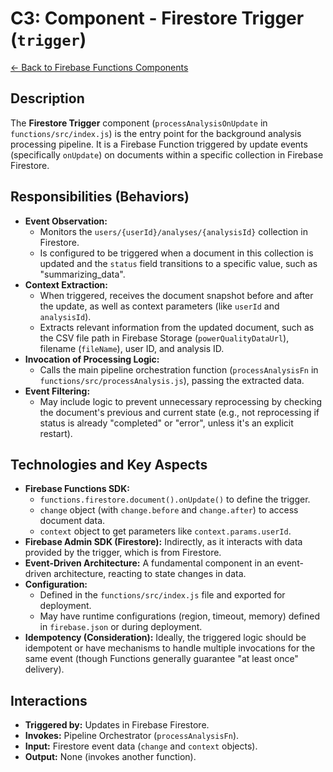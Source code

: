 
# C3: Component - Firestore Trigger (`trigger`)

[<- Back to Firebase Functions Components](./../03-firebase-functions-components.md)

## Description

The **Firestore Trigger** component (`processAnalysisOnUpdate` in `functions/src/index.js`) is the entry point for the background analysis processing pipeline. It is a Firebase Function triggered by update events (specifically `onUpdate`) on documents within a specific collection in Firebase Firestore.

## Responsibilities (Behaviors)

*   **Event Observation:**
    *   Monitors the `users/{userId}/analyses/{analysisId}` collection in Firestore.
    *   Is configured to be triggered when a document in this collection is updated and the `status` field transitions to a specific value, such as "summarizing_data".
*   **Context Extraction:**
    *   When triggered, receives the document snapshot before and after the update, as well as context parameters (like `userId` and `analysisId`).
    *   Extracts relevant information from the updated document, such as the CSV file path in Firebase Storage (`powerQualityDataUrl`), filename (`fileName`), user ID, and analysis ID.
*   **Invocation of Processing Logic:**
    *   Calls the main pipeline orchestration function (`processAnalysisFn` in `functions/src/processAnalysis.js`), passing the extracted data.
*   **Event Filtering:**
    *   May include logic to prevent unnecessary reprocessing by checking the document's previous and current state (e.g., not reprocessing if status is already "completed" or "error", unless it's an explicit restart).

## Technologies and Key Aspects

*   **Firebase Functions SDK:**
    *   `functions.firestore.document().onUpdate()` to define the trigger.
    *   `change` object (with `change.before` and `change.after`) to access document data.
    *   `context` object to get parameters like `context.params.userId`.
*   **Firebase Admin SDK (Firestore):** Indirectly, as it interacts with data provided by the trigger, which is from Firestore.
*   **Event-Driven Architecture:** A fundamental component in an event-driven architecture, reacting to state changes in data.
*   **Configuration:**
    *   Defined in the `functions/src/index.js` file and exported for deployment.
    *   May have runtime configurations (region, timeout, memory) defined in `firebase.json` or during deployment.
*   **Idempotency (Consideration):** Ideally, the triggered logic should be idempotent or have mechanisms to handle multiple invocations for the same event (though Functions generally guarantee "at least once" delivery).

## Interactions

*   **Triggered by:** Updates in Firebase Firestore.
*   **Invokes:** Pipeline Orchestrator (`processAnalysisFn`).
*   **Input:** Firestore event data (`change` and `context` objects).
*   **Output:** None (invokes another function).

    